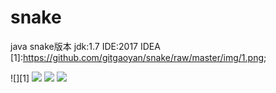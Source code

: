 # snake
java snake版本
jdk:1.7
IDE:2017 IDEA
[1]:https://github.com/gitgaoyan/snake/raw/master/img/1.png;

[2]:https://github.com/gitgaoyan/snake/raw/master/img/2.jpg
[3]:https://github.com/gitgaoyan/snake/raw/master/img/3.png
[4]:https://github.com/gitgaoyan/snake/raw/master/img/4.jpg







![][1]
![][2]
![][3]
![][4]